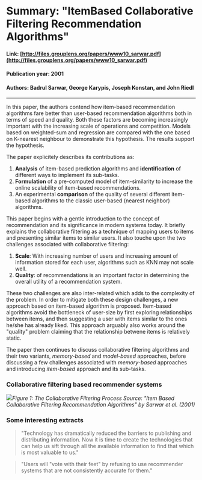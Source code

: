 # Summary:  "ItemBased Collaborative Filtering Recommendation Algorithms"  
  
#### Link: [http://files.grouplens.org/papers/www10_sarwar.pdf](http://files.grouplens.org/papers/www10_sarwar.pdf)  
#### Publication year: 2001 
#### Authors: Badrul Sarwar, George Karypis, Joseph Konstan, and John Riedl  
---  
  
In this paper, the authors contend how item-based recommendation algorithms fare better than user-based recommendation algorithms both in terms of speed and quality. Both these factors are becoming increasingly important with the increasing scale of operations and competition. Models based on weighted-sum and regression are compared with the one based on K-nearest neighbour to demonstrate this hypothesis. The results support the hypothesis.  

The paper explicitely describes its contributions as:  
  1. **Analysis** of item-based prediction algorithms and **identification** of different ways to implement its sub-tasks.  
  2. **Formulation** of a pre-computed model of item-similarity to increase the online scalability of item-based recommendations.  
  3. An experimental **comparison** of the quality of several different item-based algorithms to the classic user-based (nearest neighbor) algorithms.

This paper begins with a gentle introduction to the concept of recommendation and its significance in modern systems today. It briefly explains the collaborative filtering as a technique of mapping users to items and presenting similar items to similar users. It also touche upon the two challenges associated with collaborative filtering:  
  1. **Scale**: With increasing number of users and increasing amount of information stored for each user, algorithms such as KNN may not scale well.  
  2. **Quality**: of recommendations is an important factor in determining the overall utility of a recommendation system.  

These two challenges are also inter-related which adds to the complexity of the problem. In order to mitigate both these design challenges, a new approach based on item-based algorithm is proposed. Item-based algorithms avoid the bottleneck of user-size by first exploring relationships between items, and then suggesting a user with items similar to the ones he/she has already liked. This approach arguably also works around the "quality" problem claiming that the relationship betwene items is relatively static.

The paper then continues to discuss collaborative filtering algorithms and their two variants, _memory-based_ and _model-based_ approaches, before discussing a few challenges associated with _memory-based_ approaches and introducing _item-based_ approach and its sub-tasks.  
  
### Collaborative filtering based recommender systems  
<img src=figures/sarwar_fig1><i>Figure 1: The Collaborative Filtering Process</i></img>
_Source: "Item Based Collaborative Filtering Recommendation Algorithms" by Sarwar et al. (2001)_  


### Some interesting extracts  
> "Technology has dramatically reduced the barriers to publishing and distributing information. Now it is time to create the technologies that can help us sift through all the available information to find that which is most valuable to us."  

> "Users will "vote with their feet" by refusing to use recommender systems that are not consistently accurate for them."